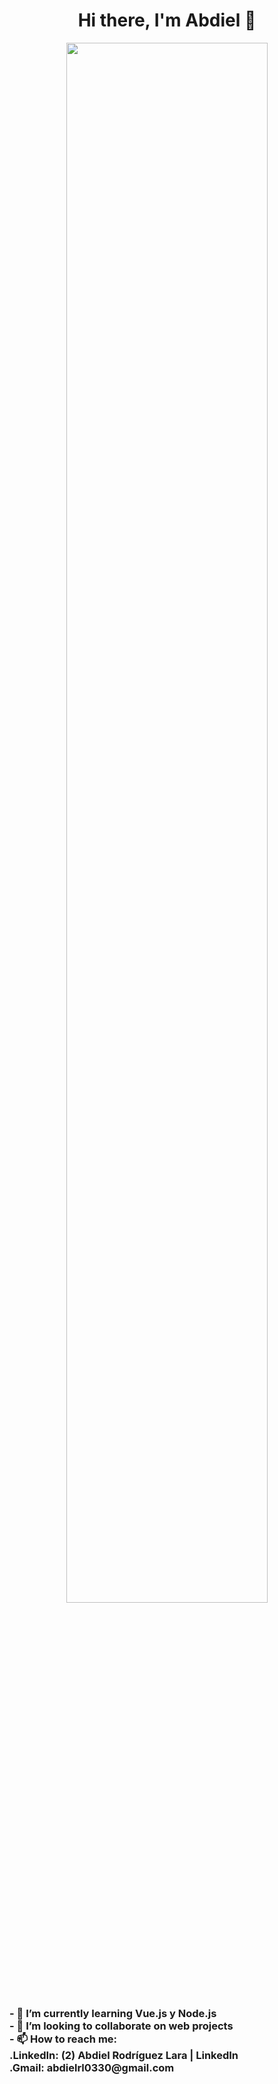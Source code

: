 <div align="center">
<h1>Hi there, I'm Abdiel 👋</h1>
  
<img width="80%" src="https://th.bing.com/th/id/R.ad16e4050037eccb21259c0d8a62639f?rik=Np5AA66TlSBoxg&pid=ImgRaw&r=0">
</div>

<h3>
- 🌱 I’m currently learning Vue.js y Node.js<br>
- 👯 I’m looking to collaborate on web projects<br>
- 📫 How to reach me:<br>
  .LinkedIn: (2) Abdiel Rodríguez Lara | LinkedIn<br>
  .Gmail: abdielrl0330@gmail.com
</h3>
<!--
**Erick0330/Erick0330** is a ✨ _special_ ✨ repository because its `README.md` (this file) appears on your GitHub profile.

Here are some ideas to get you started:

- 🔭 I’m currently working on ...


- 🤔 I’m looking for help with ...
- 💬 Ask me about ...
- 📫 How to reach me: ...
- 😄 Pronouns: ...
- ⚡ Fun fact: ...
-->
